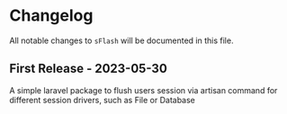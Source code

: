 # Changelog

All notable changes to `sFlash` will be documented in this file.

## First Release - 2023-05-30

A simple laravel package to flush users session via artisan command for different session drivers, such as File or Database
